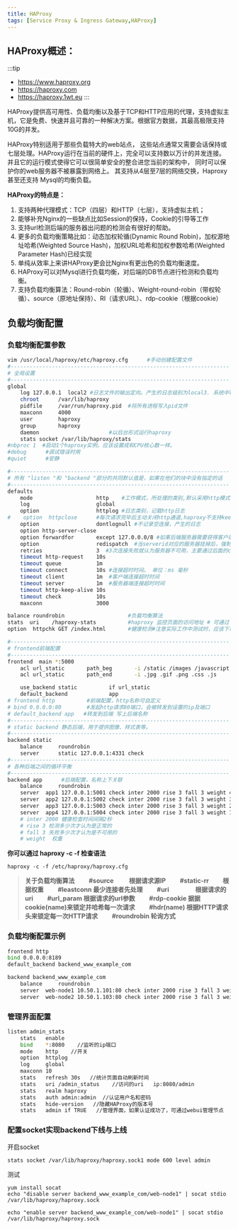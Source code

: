 ```yaml
---
title: HAProxy
tags: [Service Proxy & Ingress Gateway,HAProxy]
---
```


## HAProxy概述：

:::tip
- https://www.haproxy.org
- https://haproxy.com
- https://haproxy.1wt.eu
:::

HAProxy提供高可用性、负载均衡以及基于TCP和HTTP应用的代理，支持虚拟主机，它是免费、快速并且可靠的一种解决方案。根据官方数据，其最高极限支持10G的并发。

HAProxy特别适用于那些负载特大的web站点，  这些站点通常又需要会话保持或七层处理。HAProxy运行在当前的硬件上，完全可以支持数以万计的并发连接。并且它的运行模式使得它可以很简单安全的整合进您当前的架构中， 同时可以保护你的web服务器不被暴露到网络上。
其支持从4层至7层的网络交换，Haproxy 甚至还支持 Mysql的均衡负载。

**HAProxy的特点是：**

1. 支持两种代理模式：TCP（四层）和HTTP（七层），支持虚拟主机；
2. 能够补充Nginx的一些缺点比如Session的保持，Cookie的引导等工作
3. 支持url检测后端的服务器出问题的检测会有很好的帮助。
4. 更多的负载均衡策略比如：动态加权轮循(Dynamic Round Robin)，加权源地址哈希(Weighted Source Hash)，加权URL哈希和加权参数哈希(Weighted Parameter Hash)已经实现
5. 单纯从效率上来讲HAProxy更会比Nginx有更出色的负载均衡速度。
6. HAProxy可以对Mysql进行负载均衡，对后端的DB节点进行检测和负载均衡。
7. 支持负载均衡算法：Round-robin（轮循）、Weight-round-robin（带权轮循）、source（原地址保持）、RI（请求URL）、rdp-cookie（根据cookie）





## 负载均衡配置

### 负载均衡配置参数

```bash
vim /usr/local/haproxy/etc/haproxy.cfg      #手动创建配置文件
#---------------------------------------------------------------------
# 全局设置
#---------------------------------------------------------------------
global
    log 127.0.0.1  local2 #日志文件的输出定向。产生的日志级别为local3. 系统中local1-7，用户自己定义
    chroot      /var/lib/haproxy
    pidfile     /var/run/haproxy.pid  #将所有进程写入pid文件
    maxconn     4000
    user        haproxy
    group       haproxy
    daemon						#以后台形式运行haproxy
    stats socket /var/lib/haproxy/stats
#nbproc 1  #启动1个haproxy实例。应该设置成和CPU核心数一样。
#debug      #调试错误时用
#quiet      #安静

#---------------------------------------------------------------------
# 所有 "listen "和 "backend "部分的共同默认值是，如果在他们的块中没有指定的话
#---------------------------------------------------------------------
defaults
    mode                    http    #工作模式，所处理的类别,默认采用http模式，可配置成tcp作4层消息转发
    log                     global
    option                  httplog #日志类别，记载http日志
#    option  httpclose      #每次请求完毕后主动关闭http通道,haproxy不支持keep-alive,只能模拟这种模式的实现
    option                  dontlognull #不记录空连接，产生的日志
    option http-server-close
    option forwardfor       except 127.0.0.0/8 #如果后端服务器需要获得客户端真实ip需要配置的参数，可以从Http Header中获得客户端ip
    option                  redispatch  #当serverid对应的服务器挂掉后，强制定向到其他健康服务器
    retries                 3  #3次连接失败就认为服务器不可用，主要通过后面的check检查
    timeout http-request    10s
    timeout queue           1m
    timeout connect         10s #连接超时时间。 单位：ms 毫秒
    timeout client          1m  #客户端连接超时时间
    timeout server          1m  #服务器端连接超时时间
    timeout http-keep-alive 10s
    timeout check           10s
    maxconn                 3000

balance roundrobin                    #负载均衡算法
stats  uri    /haproxy-stats          #haproxy 监控页面的访问地址 # 可通过 http://localhost:80/haproxy-stats 访问
option  httpchk GET /index.html       #健康检测#注意实际工作中测试时，应该下载某一个页面来进行测试，因此这个页面应该是个小页面，而不要用首页面。这里是每隔一秒检查一次页面。

#---------------------------------------------------------------------
# frontend前端配置
#---------------------------------------------------------------------
frontend  main *:5000
    acl url_static       path_beg       -i /static /images /javascript /stylesheets
    acl url_static       path_end       -i .jpg .gif .png .css .js

    use_backend static          if url_static
    default_backend             app
# frontend http          #前端配置，http名称可自定义
# bind 0.0.0.0:80        #发起http请求80端口，会被转发到设置的ip及端口
# default_backend app   #转发到后端 写上后端名称
#---------------------------------------------------------------------
# static backend 静态后端，用于提供图像、样式表等。
#---------------------------------------------------------------------
backend static
    balance     roundrobin
    server      static 127.0.0.1:4331 check
#---------------------------------------------------------------------
# 各种后端之间的循环平衡
#---------------------------------------------------------------------
backend app      #后端配置，名称上下关联
    balance     roundrobin
    server  app1 127.0.0.1:5001 check inter 2000 rise 3 fall 3 weight 40
    server  app2 127.0.0.1:5002 check inter 2000 rise 3 fall 3 weight 30
    server  app3 127.0.0.1:5003 check inter 2000 rise 3 fall 3 weight 20
    server  app4 127.0.0.1:5004 check inter 2000 rise 3 fall 3 weight 10
    # inter 2000 健康检查时间间隔2秒
    # rise 3 检测多少次才认为是正常的
    # fall 3 失败多少次才认为是不可用的
    # weight  权重
```

**你可以通过 haproxy -c -f 检查语法**

```
haproxy -c -f /etc/haproxy/haproxy.cfg
```



> **关于负载均衡算法**
>  　　**#source 　　 根据请求源IP**
>  　　**#static-rr 　　根据权重**
>  　　**#leastconn  最少连接者先处理**
>  　　**#uri 　　　　根据请求的uri**
>  　　**#url_param  根据请求的url参数**
>  　　**#rdp-cookie 据据cookie(name)来锁定并哈希每一次请求**
>  　　**#hdr(name) 根据HTTP请求头来锁定每一次HTTP请求**
>  　　**#roundrobin 轮询方式**

### 负载均衡配置示例

```bash
frontend http
bind 0.0.0.0:8189
default_backend backend_www_example_com

backend backend_www_example_com
    balance     roundrobin
    server  web-node1 10.50.1.101:80 check inter 2000 rise 3 fall 3 weight 20
    server  web-node2 10.50.1.103:80 check inter 2000 rise 3 fall 3 weight 10
```

### 管理界面配置

```bash
listen admin_stats
	stats   enable      
	bind    *:8080    //监听的ip端口       
	mode    http    //开关
	option  httplog
	log     global
	maxconn 10       
	stats   refresh 30s   //统计页面自动刷新时间       
	stats   uri /admin_status    //访问的uri   ip:8080/admin       
	stats   realm haproxy       
	stats   auth admin:admin  //认证用户名和密码
	stats   hide-version   //隐藏HAProxy的版本号
	stats   admin if TRUE   //管理界面，如果认证成功了，可通过webui管理节点
```

### 配置socket实现backend下线与上线

开启socket

```
stats socket /var/lib/haproxy/haproxy.sock1 mode 600 level admin 
```

测试

```
yum install socat
echo "disable server backend_www_example_com/web-node1" | socat stdio /var/lib/haproxy/haproxy.sock
```


```
echo "enable server backend_www_example_com/web-node1" | socat stdio /var/lib/haproxy/haproxy.sock
```

